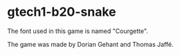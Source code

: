 # gtech1-b20-snake

The font used in this game is named "Courgette".

The game was made by Dorian Gehant and Thomas Jaffé.